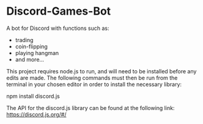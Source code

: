 # Discord-Games-Bot
A bot for Discord with functions such as: 
- trading
- coin-flipping
- playing hangman 
- and more...

This project requires node.js to run, and will need to be installed before any edits are made. 
The following commands must then be run from the terminal in your chosen editor in order to
install the necessary library: 

npm install discord.js

The API for the discord.js library can be found at the following link: 
https://discord.js.org/#/

